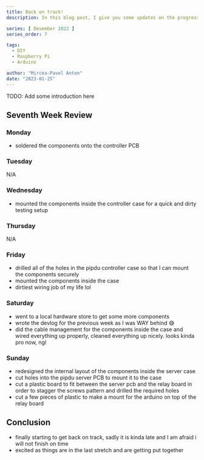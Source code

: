 ```yaml
---
title: Back on track!
description: In this blog post, I give you some updates on the progress I made in the seventh week of my Devember 2022 Project.

series: [ Devember 2022 ]
series_order: 7

tags:
  - DIY
  - Raspberry Pi
  - Arduino

author: "Mircea-Pavel Anton"
date: "2023-01-25"
---
```


TODO: Add some introduction here

## Seventh Week Review

### Monday

- soldered the components onto the controller PCB

### Tuesday

N/A

### Wednesday

- mounted the components inside the controller case for a quick and dirty testing setup

### Thursday

N/A

### Friday

- drilled all of the holes in the pipdu controller case so that I can mount the components securely
- mounted the components inside the case
- dirtiest wiring job of my life lol

### Saturday

- went to a local hardware store to get some more components
- wrote the devlog for the previous week as I was WAY behind 😅
- did the cable management for the components inside the case and wired everything up properly, cleaned everything up nicely. looks kinda pro now, ngl

### Sunday

- redesigned the internal layout of the components inside the server case
- cut holes into the pipdu server PCB to mount it to the case
- cut a plastic board to fit between the server pcb and the relay board in order to stagger the screws pattern and drilled the required holes
- cut a few pieces of plastic to make a mount for the arduino on top of the relay board

## Conclusion

- finally starting to get back on track, sadly it is kinda late and I am afraid i will not finish on time
- excited as things are in the last stretch and are getting put together
